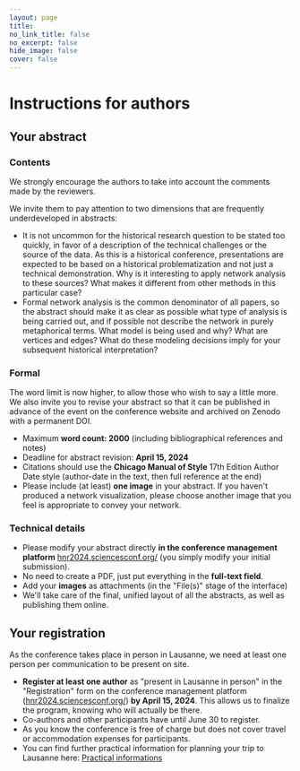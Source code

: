 ```yaml
---
layout: page
title: 
no_link_title: false 
no_excerpt: false 
hide_image: false
cover: false
---
```


# Instructions for authors

## Your abstract

### Contents
We strongly encourage the authors to take into account the comments made by the reviewers. 

We invite them to pay attention to two dimensions that are frequently underdeveloped in abstracts: 
* It is not uncommon for the historical research question to be stated too quickly, in favor of a description of the technical challenges or the source of the data. As this is a historical conference, presentations are expected to be based on a historical problematization and not just a technical demonstration. Why is it interesting to apply network analysis to these sources? What makes it different from other methods in this particular case?
* Formal network analysis is the common denominator of all papers, so the abstract should make it as clear as possible what type of analysis is being carried out, and if possible not describe the network in purely metaphorical terms. What model is being used and why? What are vertices and edges? What do these modeling decisions imply for your subsequent historical interpretation?

### Formal
The word limit is now higher, to allow those who wish to say a little more. We also invite you to revise your abstract so that it can be published in advance of the event on the conference website and archived on Zenodo with a permanent DOI.

* Maximum **word count: 2000** (including bibliographical references and notes)
* Deadline for abstract revision: **April 15, 2024**
* Citations should use the **Chicago Manual of Style** 17th Edition Author Date style (author-date in the text, then full reference at the end)
* Please include (at least) **one image** in your abstract. If you haven't produced a network visualization, please choose another image that you feel is appropriate to convey your network.

### Technical details
* Please modify your abstract directly **in the conference management platform** [hnr2024.sciencesconf.org/](https://hnr2024.sciencesconf.org/) (you simply modify your initial submission).
* No need to create a PDF, just put everything in the **full-text field**.
* Add your **images** as attachments (in the "File(s)" stage of the interface)
* We'll take care of the final, unified layout of all the abstracts, as well as publishing them online.

## Your registration
As the conference takes place in person in Lausanne, we need at least one person per communication to be present on site.
* **Register at least one author** as "present in Lausanne in person" in the "Registration" form on the conference management platform ([hnr2024.sciencesconf.org/](https://hnr2024.sciencesconf.org/)) **by April 15, 2024**. This allows us to finalize the program, knowing who will actually be there.
* Co-authors and other participants have until June 30 to register.
* As you know the conference is free of charge but does not cover travel or accommodation expenses for participants.
* You can find further practical information for planning your trip to Lausanne here: [Practical informations](lausanne/practical)
